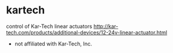 # kartech
control of Kar-Tech linear actuators
http://kar-tech.com/products/additional-devices/12-24v-linear-actuator.html

* not affiliated with Kar-Tech, Inc.
